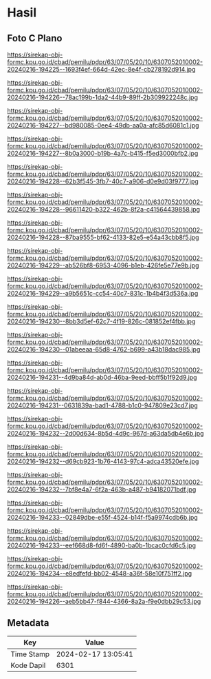 # Hasil

## Foto C Plano

https://sirekap-obj-formc.kpu.go.id/cbad/pemilu/pdpr/63/07/05/20/10/6307052010002-20240216-194225--1693f4ef-664d-42ec-8e4f-cb278192d914.jpg

https://sirekap-obj-formc.kpu.go.id/cbad/pemilu/pdpr/63/07/05/20/10/6307052010002-20240216-194226--78ac199b-1da2-44b9-89ff-2b309922248c.jpg

https://sirekap-obj-formc.kpu.go.id/cbad/pemilu/pdpr/63/07/05/20/10/6307052010002-20240216-194227--bd980085-0ee4-49db-aa0a-afc85d6081c1.jpg

https://sirekap-obj-formc.kpu.go.id/cbad/pemilu/pdpr/63/07/05/20/10/6307052010002-20240216-194227--8b0a3000-b19b-4a7c-b415-f5ed3000bfb2.jpg

https://sirekap-obj-formc.kpu.go.id/cbad/pemilu/pdpr/63/07/05/20/10/6307052010002-20240216-194228--62b3f545-3fb7-40c7-a906-d0e9d03f9777.jpg

https://sirekap-obj-formc.kpu.go.id/cbad/pemilu/pdpr/63/07/05/20/10/6307052010002-20240216-194228--96611420-b322-462b-8f2a-c41564439858.jpg

https://sirekap-obj-formc.kpu.go.id/cbad/pemilu/pdpr/63/07/05/20/10/6307052010002-20240216-194228--87ba9555-bf62-4133-82e5-e54a43cbb8f5.jpg

https://sirekap-obj-formc.kpu.go.id/cbad/pemilu/pdpr/63/07/05/20/10/6307052010002-20240216-194229--ab526bf8-6953-4096-b1eb-426fe5e77e9b.jpg

https://sirekap-obj-formc.kpu.go.id/cbad/pemilu/pdpr/63/07/05/20/10/6307052010002-20240216-194229--a9b5651c-cc54-40c7-831c-1b4b4f3d536a.jpg

https://sirekap-obj-formc.kpu.go.id/cbad/pemilu/pdpr/63/07/05/20/10/6307052010002-20240216-194230--8bb3d5ef-62c7-4f19-826c-081852ef4fbb.jpg

https://sirekap-obj-formc.kpu.go.id/cbad/pemilu/pdpr/63/07/05/20/10/6307052010002-20240216-194230--01abeeaa-65d8-4762-b699-a43b18dac985.jpg

https://sirekap-obj-formc.kpu.go.id/cbad/pemilu/pdpr/63/07/05/20/10/6307052010002-20240216-194231--4d9ba84d-ab0d-46ba-9eed-bbff5b1f92d9.jpg

https://sirekap-obj-formc.kpu.go.id/cbad/pemilu/pdpr/63/07/05/20/10/6307052010002-20240216-194231--0631839a-bad1-4788-b1c0-947809e23cd7.jpg

https://sirekap-obj-formc.kpu.go.id/cbad/pemilu/pdpr/63/07/05/20/10/6307052010002-20240216-194232--2d00d634-8b5d-4d9c-967d-a63da5db4e6b.jpg

https://sirekap-obj-formc.kpu.go.id/cbad/pemilu/pdpr/63/07/05/20/10/6307052010002-20240216-194232--d69cb923-1b76-4143-97c4-adca43520efe.jpg

https://sirekap-obj-formc.kpu.go.id/cbad/pemilu/pdpr/63/07/05/20/10/6307052010002-20240216-194232--7bf8e4a7-6f2a-463b-a487-b94182071bdf.jpg

https://sirekap-obj-formc.kpu.go.id/cbad/pemilu/pdpr/63/07/05/20/10/6307052010002-20240216-194233--02849dbe-e55f-4524-b14f-f5a9974cdb6b.jpg

https://sirekap-obj-formc.kpu.go.id/cbad/pemilu/pdpr/63/07/05/20/10/6307052010002-20240216-194233--eef668d8-fd6f-4890-ba0b-1bcac0cfd6c5.jpg

https://sirekap-obj-formc.kpu.go.id/cbad/pemilu/pdpr/63/07/05/20/10/6307052010002-20240216-194234--e8edfefd-bb02-4548-a36f-58e10f751ff2.jpg

https://sirekap-obj-formc.kpu.go.id/cbad/pemilu/pdpr/63/07/05/20/10/6307052010002-20240216-194226--aeb5bb47-f844-4366-8a2a-f9e0dbb29c53.jpg


## Metadata

| Key        | Value               |
| ---------- | ------------------- |
| Time Stamp | 2024-02-17 13:05:41 |
| Kode Dapil | 6301                |



